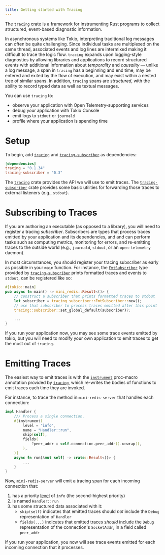 ```yaml
---
title: Getting started with Tracing
---
```


The [`tracing`] crate is a framework for instrumenting Rust programs to collect 
structured, event-based diagnostic information.

In asynchronous systems like Tokio, interpreting traditional log messages can 
often be quite challenging. Since individual tasks are multiplexed on the same 
thread, associated events and log lines are intermixed making it difficult to 
trace the logic flow. `tracing` expands upon logging-style diagnostics by 
allowing libraries and applications to record structured events with additional 
information about *temporality* and *causality* — unlike a log message, a span 
in `tracing` has a beginning and end time, may be entered and exited by the 
flow of execution, and may exist within a nested tree of similar spans. In 
addition, `tracing` spans are *structured*, with the ability to record typed 
data as well as textual messages.

You can use `tracing` to:
- observe your application with Open Telemetry-supporting services
- debug your application with Tokio Console
- emit logs to `stdout` or `journald`
- profile where your application is spending time

[`tracing`]: https://docs.rs/tracing
[`tracing-subscriber`]: https://docs.rs/tracing-subscriber

# Setup

To begin, add [`tracing`] and [`tracing-subscriber`] as dependencies:

```toml
[dependencies]
tracing = "0.1.34"
tracing-subscriber = "0.3"
```

The [`tracing`] crate provides the API we will use to emit traces. The 
[`tracing-subscriber`] crate provides some basic utilities for forwarding those 
traces to external listeners (e.g., `stdout`).

# Subscribing to Traces

If you are authoring an executable (as opposed to a library), you will need to 
register a tracing *subscriber*. Subscribers are types that process traces 
emitted by your application and its dependencies, and and can perform tasks 
such as computing metrics, monitoring for errors, and re-emitting traces to the 
outside world (e.g., `journald`, `stdout`, or an `open-telemetry` daemon).

In most circumstances, you should register your tracing subscriber as early as
possible in your `main` function. For instance, the [`FmtSubscriber`] type
provided by [`tracing-subscriber`] prints formatted traces and events to
`stdout`, can be registered like so:

```rust
#[tokio::main]
pub async fn main() -> mini_redis::Result<()> {
    // construct a subscriber that prints formatted traces to stdout
    let subscriber = tracing_subscriber::FmtSubscriber::new();
    // use that subscriber to process traces emitted after this point
    tracing::subscriber::set_global_default(subscriber)?;

    ...
}
```

[`FmtSubscriber`]: https://docs.rs/tracing-subscriber/latest/tracing_subscriber/fmt/index.html

If you run your application now, you may see some trace events emitted by tokio,
but you will need to modify your own application to emit traces to get the most
out of `tracing`.

# Emitting Traces

The easiest way to emit traces is with the [`instrument`] proc-macro annotation
provided by [`tracing`], which re-writes the bodies of functions to emit traces
each time they are invoked.

[`instrument`]: https://docs.rs/tracing/latest/tracing/attr.instrument.html

For instance, to trace the method in `mini-redis-server` that handles each
connection:

```rust
impl Handler {
    /// Process a single connection.
    #[instrument(
        level = "info",
        name = "Handler::run",
        skip(self),
        fields(
            ?peer_addr = self.connection.peer_addr().unwrap(),
        ),
    )]
    async fn run(&mut self) -> crate::Result<()> {
        ...
    }
}
```

Now, `mini-redis-server` will emit a tracing span for each incoming connection
that:

1. has a priority [level] of `info` (the second-highest priority)
2. is named `Handler::run`
3. has some structured data associated with it:   
    - `skip(self)` indicates that emitted traces should *not*
    include the `Debug` representation of `Handler`
    - `fields(...)` indicates that emitted traces *should* include
    the `Debug` representation of the connection's `SocketAddr`, in a field
    called `peer_addr`

[level]: https://docs.rs/tracing/latest/tracing/struct.Level.html

If you run your application, you now will see trace events emitted for each
incoming connection that it processes.
